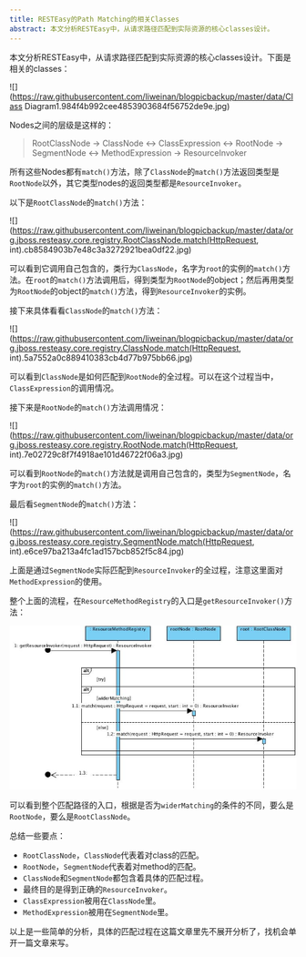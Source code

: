 ```yaml
---
title: RESTEasy的Path Matching的相关Classes
abstract: 本文分析RESTEasy中，从请求路径匹配到实际资源的核心classes设计。
---
```





本文分析RESTEasy中，从请求路径匹配到实际资源的核心classes设计。下面是相关的classes：

![](https://raw.githubusercontent.com/liweinan/blogpicbackup/master/data/Class Diagram1.984f4b992cee4853903684f56752de9e.jpg)

Nodes之间的层级是这样的：

> RootClassNode -> ClassNode <-> ClassExpression <-> RootNode -> SegmentNode <-> MethodExpression -> ResourceInvoker

所有这些Nodes都有`match()`方法，除了`ClassNode`的`match()`方法返回类型是`RootNode`以外，其它类型nodes的返回类型都是`ResourceInvoker`。

以下是`RootClassNode`的`match()`方法：

![](https://raw.githubusercontent.com/liweinan/blogpicbackup/master/data/org.jboss.resteasy.core.registry.RootClassNode.match(HttpRequest, int).cb8584903b7e48c3a3272921bea0df22.jpg)

可以看到它调用自己包含的，类行为`ClassNode`，名字为`root`的实例的`match()`方法。在`root`的`match()`方法调用后，得到类型为`RootNode`的object；然后再用类型为`RootNode`的object的`match()`方法，得到`ResourceInvoker`的实例。

接下来具体看看`ClassNode`的`match()`方法：

![](https://raw.githubusercontent.com/liweinan/blogpicbackup/master/data/org.jboss.resteasy.core.registry.ClassNode.match(HttpRequest, int).5a7552a0c889410383cb4d77b975bb66.jpg)

可以看到`ClassNode`是如何匹配到`RootNode`的全过程。可以在这个过程当中，`ClassExpression`的调用情况。

接下来是`RootNode`的`match()`方法调用情况：

![](https://raw.githubusercontent.com/liweinan/blogpicbackup/master/data/org.jboss.resteasy.core.registry.RootNode.match(HttpRequest, int).7e02729c8f7f4918ae101d46722f06a3.jpg)

可以看到`RootNode`的`match()`方法就是调用自己包含的，类型为`SegmentNode`，名字为`root`的实例的`match()`方法。

最后看`SegmentNode`的`match()`方法：

![](https://raw.githubusercontent.com/liweinan/blogpicbackup/master/data/org.jboss.resteasy.core.registry.SegmentNode.match(HttpRequest, int).e6ce97ba213a4fc1ad157bcb852f5c84.jpg)

上面是通过`SegmentNode`实际匹配到`ResourceInvoker`的全过程，注意这里面对`MethodExpression`的使用。

整个上面的流程，在`ResourceMethodRegistry`的入口是`getResourceInvoker()`方法：

![](https://raw.githubusercontent.com/liweinan/blogpicbackup/master/data/org.jboss.resteasy.core.ResourceMethodRegistry.getResourceInvoker(HttpRequest).bdc7407173ec43db9da8315d7fef42f7.jpg)

可以看到整个匹配路径的入口，根据是否为`widerMatching`的条件的不同，要么是`RootNode`，要么是`RootClassNode`。

总结一些要点：

- `RootClassNode`，`ClassNode`代表着对class的匹配。
- `RootNode`，`SegmentNode`代表着对method的匹配。
- `ClassNode`和`SegmentNode`都包含着具体的匹配过程。
- 最终目的是得到正确的`ResourceInvoker`。
- `ClassExpression`被用在`ClassNode`里。
- `MethodExpression`被用在`SegmentNode`里。

以上是一些简单的分析，具体的匹配过程在这篇文章里先不展开分析了，找机会单开一篇文章来写。
